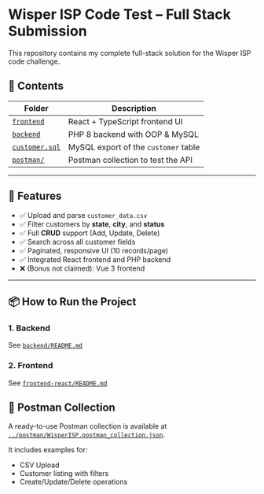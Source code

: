 # Wisper ISP Code Test – Full Stack Submission

This repository contains my complete full-stack solution for the Wisper ISP code challenge.

## 🔧 Contents

| Folder                         | Description                          |
|--------------------------------|--------------------------------------|
| [`frontend`](./frontend-react) | React + TypeScript frontend UI       |
| [`backend`](./backend)           | PHP 8 backend with OOP & MySQL       |
| [`customer.sql`](./sql)          | MySQL export of the `customer` table |
| [`postman/`](./postman)          | Postman collection to test the API |

---

## 🚀 Features

- ✅ Upload and parse `customer_data.csv`
- ✅ Filter customers by **state**, **city**, and **status**
- ✅ Full **CRUD** support (Add, Update, Delete)
- ✅ Search across all customer fields
- ✅ Paginated, responsive UI (10 records/page)
- ✅ Integrated React frontend and PHP backend
- ❌ (Bonus not claimed): Vue 3 frontend

---

## 📦 How to Run the Project

### 1. Backend
See [`backend/README.md`](./backend/README.md)

### 2. Frontend
See [`frontend-react/README.md`](./frontend-react/README.md)

## 🧪 Postman Collection

A ready-to-use Postman collection is available at [`../postman/WisperISP.postman_collection.json`](./postman/WisperISP.postman_collection.json).

It includes examples for:

- CSV Upload
- Customer listing with filters
- Create/Update/Delete operations
